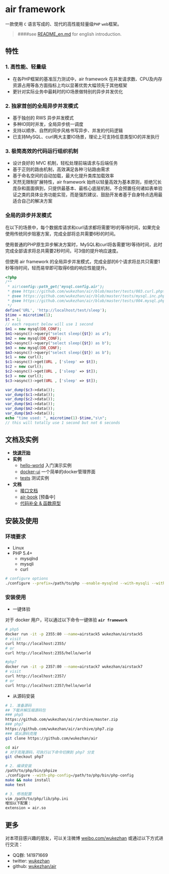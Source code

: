 # air framework

一款使用 `C` 语言写成的、现代的高性能轻量级`PHP` `web`框架。

> ####see [README_en.md](README_en.md) for english introduction.

## 特性

### 1. 高性能、轻量级
  - 在各PHP框架的基准压力测试中，air framework 在并发请求数、CPU及内存资源占用等各方面指标上均以显著优势大幅领先于其他框架
  - 更针对实际业务中最耗时的IO场景做特别的异步并发优化
### 2. 独家首创的全局异步并发模式
  - 基于独创的 RWS 异步并发模式
  - 多种IO同时并发，全局异步统一调度
  - 支持以顺序、自然的同步风格书写异步、并发的代码逻辑
  - 已支持MySQL、curl两大主要IO场景，理论上可支持任意类型IO的并发执行
### 3. 极简高效的代码运行组织机制
  - 设计良好的 MVC 机制，轻松处理前端请求与后端任务
  - 基于正则的路由机制，高效满足各种刁钻路由需求
  - 基于命名空间的自动加载，最大化提升类库加载效率
  - 天然无限制扩展特性，air framework 始终以轻量高效为基本原则，拒绝冗长庞杂和面面俱到，只提供最基本、最核心底层机制，不会预置任何诸如表单验证之类的具体业务功能实现，而是强烈建议、鼓励开发者基于自身特点选用最适合自己的解决方案

### 全局的异步并发模式

在以下的场景中，每个数据库请求和curl请求都将需要1秒的等待时间，如果完全使用传统同步阻塞方案，完成全部将总共需要6秒的时间。

使用普通的PHP原生异步解决方案时，MySQL和curl将各需要1秒等待时间，此时完成全部请求将总共需要2秒时间，可3倍的提升响应速度。

但使用 air framework 的全局异步并发模式，完成全部的6个请求将总共只需要1秒等待时间，轻而易举即可取得6倍的响应性能提升。

```php
<?php
/**
 * air\config::path_get('mysql.config.air');
 * @see https://github.com/wukezhan/air/blob/master/tests/003.curl.phpt
 * @see https://github.com/wukezhan/air/blob/master/tests/mysql.inc.php
 * @see https://github.com/wukezhan/air/blob/master/tests/004.mysql.phpt
 */
define('URL', 'http://localhost/test/sleep');
$time = microtime(1);
$t = 1;
// each request below will use 1 second
$m1 = new mysql(DB_CONF);
$m1->async()->query("select sleep({$t}) as a");
$m2 = new mysql(DB_CONF);
$m2->async()->query("select sleep({$t}) as b");
$m3 = new mysql(DB_CONF);
$m3->async()->query("select sleep({$t}) as b");
$c1 = new curl();
$c1->async()->get(URL , ['sleep' => $t]);
$c2 = new curl();
$c2->async()->get(URL , ['sleep' => $t]);
$c3 = new curl();
$c3->async()->get(URL , ['sleep' => $t]);

var_dump($c3->data());
var_dump($c1->data());
var_dump($c2->data());
var_dump($m1->data());
var_dump($m2->data());
var_dump($m3->data());
echo "time used: ", microtime(1)-$time,"s\n";
// this will totally use 1 second but not 6 seconds
```

## 文档及实例

* **[快速开始](docs/hello-world/README.md)**
* **实例**
	* [hello-world](docs/hello-world) 入门演示实例
	* [docker-ui](https://github.com/wukezhan/docker-ui) 一个简单的docker管理界面
	* [tests](tests) 测试实例
* **文档**
	* [接口文档](docs/api.md)
	* [air-book](http://air.wukezhan.com) [预备中]
	* [代码补全 & 函数原型](docs/helper/air.php)


## 安装及使用

### 环境要求

* Linux
* PHP 5.4+
    * mysqlnd
    * mysqli
    * curl

```sh
# configure options
./configure --prefix=/path/to/php --enable-mysqlnd --with-mysqli --with-curl
```

### 安装使用

- 一键体验

对于 docker 用户，可以通过以下命令一键体验 **`air framework`**

```sh
# php5
docker run -it -p 2355:80 --name=airstack5 wukezhan/airstack5
# visit
curl http://localhost:2355/
# or
curl http://localhost:2355/hello/world

#php7
docker run -it -p 2357:80 --name=airstack7 wukezhan/airstack7
# visit
curl http://localhost:2357/
# or
curl http://localhost:2357/hello/world
```

- 从源码安装

```sh
# 1. 准备源码
## 下载并解压缩源码包
### php5
https://github.com/wukezhan/air/archive/master.zip
### php7
https://github.com/wukezhan/air/archive/php7.zip
### 或从源码克隆
git clone https://github.com/wukezhan/air

cd air
# 对于克隆源码，可执行以下命令切换到 php7 分支
git checkout php7

# 2. 编译安装
/path/to/php/bin/phpize
./configure --with-php-config=/path/to/php/bin/php-config
make && make install
make test

# 3. 修改配置
vim /path/to/php/lib/php.ini
增加以下配置：
extension = air.so
```

## 更多

对本项目感兴趣的朋友，可以关注微博 [weibo.com/wukezhan](http://weibo.com/wukezhan) 或通过以下方式进行交流：

* QQ群: 141971669
* twitter: [wukezhan](https://twitter.com/wukezhan)
* github: [wukezhan/air](https://github.com/wukezhan/air)
